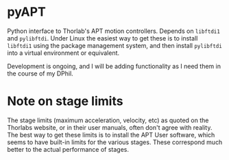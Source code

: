 pyAPT
=====

Python interface to Thorlab's APT motion controllers. Depends on `libftdi1` and
`pylibftdi`. Under Linux the easiest way to get these is to install `libftdi1`
using the package management system, and then install `pylibftdi` into a virtual
environment or equivalent.

Development is ongoing, and I will be adding functionality as I need them in
the course of my DPhil.

Note on stage limits
====================

The stage limits (maximum acceleration, velocity, etc) as quoted on the
Thorlabs website, or in their user manuals, often don't agree with reality. The
best way to get these limits is to install the APT User software, which seems
to have built-in limits for the various stages. These correspond much better to
the actual performance of stages.

